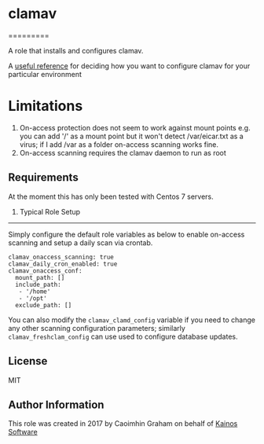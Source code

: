 # clamav
=========

A role that installs and configures clamav.

A [useful reference](http://blog.clamav.net/2016/03/configuring-on-access-scanning-in-clamav.html) for deciding how you want to configure clamav for your particular environment

Limitations
=========

1. On-access protection does not seem to work against mount points e.g. you can add '/' as a mount point but it won't detect /var/eicar.txt as a virus; if I add /var as a folder on-access scanning works fine.
2. On-access scanning requires the clamav daemon to run as root

Requirements
------------

At the moment this has only been tested with Centos 7 servers.

1. Typical Role Setup
-----------------

Simply configure the default role variables as below to enable on-access scanning and setup a daily scan via crontab.

```
clamav_onaccess_scanning: true
clamav_daily_cron_enabled: true
clamav_onaccess_conf:
  mount_path: []
  include_path:
   - '/home'
   - '/opt'
  exclude_path: []
```

You can also modify the `clamav_clamd_config` variable if you need to change any other scanning configuration parameters; similarly `clamav_freshclam_config` can use used to configure database updates.

License
-------

MIT

Author Information
------------------

This role was created in 2017 by Caoimhin Graham on behalf of [Kainos Software](https://www.kainos.com)
